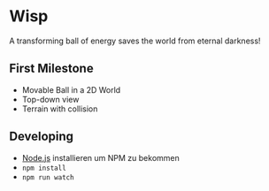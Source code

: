 # Wisp

A transforming ball of energy saves the world from eternal darkness!

## First Milestone

- Movable Ball in a 2D World
- Top-down view
- Terrain with collision

## Developing

- [Node.js](http://nodejs.org) installieren um NPM zu bekommen
- `npm install`
- `npm run watch`